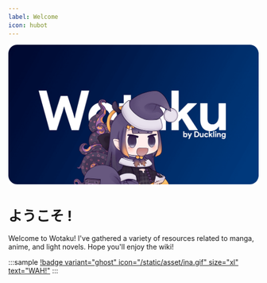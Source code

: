 ```yaml
---
label: Welcome
icon: hubot
---
```


![](/static/thumb/cover.png)

# ようこそ !

Welcome to Wotaku! I've gathered a variety of resources related to manga, anime, and light novels. Hope you'll enjoy the wiki!

<style>
    .sample {
        text-align: center;
        padding-top: 3px;
        margin-bottom: 10px;
    }
</style>

:::sample
[!badge variant="ghost" icon="/static/asset/ina.gif" size="xl" text="WAH!"](https://mangadex.org/user/e92678ff-3d20-452f-8548-aa74c178e492?tab=lists)
:::